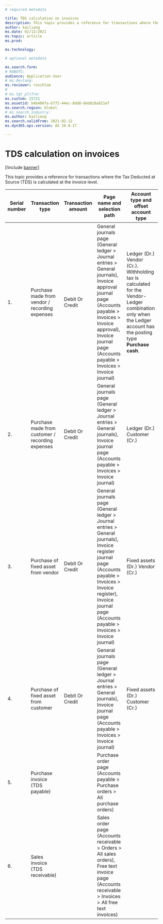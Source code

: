 ```yaml
---
# required metadata

title: TDS calculation on invoices
description: This topic provides a reference for transactions where the Tax Deducted at Source (TDS) is calculated at the invoice level.
author: kailiang
ms.date: 02/12/2021
ms.topic: article
ms.prod: 

ms.technology: 

# optional metadata

ms.search.form: 
# ROBOTS: 
audience: Application User
# ms.devlang: 
ms.reviewer: roschlom
# 
# ms.tgt_pltfrm: 
ms.custom: 15721
ms.assetid: b4b406fa-b772-44ec-8dd8-8eb818a921ef
ms.search.region: Global
# ms.search.industry: 
ms.author: kailiang
ms.search.validFrom: 2021-02-12
ms.dyn365.ops.version: AX 10.0.17

---
```


# TDS calculation on invoices

[!include [banner](../includes/banner.md)]

This topic provides a reference for transactions where the Tax Deducted at Source (TDS) is calculated at the invoice level.

| Serial number | Transaction type                                 | Transaction amount | Page name and selection path                                 | Account type and offset account type                         |
| ------------- | ------------------------------------------------ | ------------------ | ------------------------------------------------------------ | ------------------------------------------------------------ |
| 1.            | Purchase made from vendor / recording expenses   | Debit  Or  Credit  | General journals page (General ledger >  Journal entries > General journals), Invoice approval journal page (Accounts payable > Invoices > Invoice approval), Invoice journal page (Accounts payable >  Invoices > Invoice journal) | Ledger (Dr.)  Vendor (Cr.).  Withholding tax is calculated for the Vendor-Ledger  combination only when the Ledger account has the posting type **Purchase**  **cash**. |
| 2.            | Purchase made from customer / recording expenses | Debit  Or  Credit  | General journals page (General ledger >  Journal entries > General journals), Invoice journal page (Accounts payable >  Invoices > Invoice journal) | Ledger (Dr.)  Customer (Cr.)                                 |
| 3.            | Purchase of fixed asset from vendor              | Debit  Or  Credit  | General journals page (General ledger >  Journal entries > General journals), Invoice register journal page (Accounts payable > Invoices > Invoice register), Invoice journal page (Accounts payable >  Invoices > Invoice journal) | Fixed assets (Dr.)  Vendor (Cr.)                             |
| 4.            | Purchase of fixed asset from customer            | Debit  Or  Credit  | General journals page (General ledger >  Journal entries > General journals), Invoice journal page (Accounts payable >  Invoices > Invoice journal) | Fixed assets (Dr.)  Customer (Cr.)                           |
| 5.            | Purchase invoice  (TDS payable)                  |                    | Purchase order page (Accounts payable > Purchase orders > All purchase orders) |                                                              |
| 6.            | Sales invoice  (TDS receivable)                  |                    | Sales order page (Accounts receivable > Orders > All sales orders), Free text invoice page (Accounts receivable > Invoices > All free text invoices) |                                                              |
